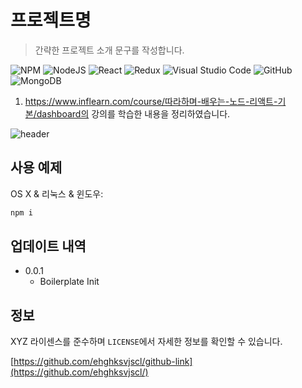 # 프로젝트명
> 간략한 프로젝트 소개 문구를 작성합니다.

![NPM](https://img.shields.io/badge/NPM-%23000000.svg?style=for-the-badge&logo=npm&logoColor=white)
![NodeJS](https://img.shields.io/badge/node.js-6DA55F?style=for-the-badge&logo=node.js&logoColor=white)
![React](https://img.shields.io/badge/react-%2320232a.svg?style=for-the-badge&logo=react&logoColor=%2361DAFB)
![Redux](https://img.shields.io/badge/redux-%23593d88.svg?style=for-the-badge&logo=redux&logoColor=white)
![Visual Studio Code](https://img.shields.io/badge/Visual%20Studio%20Code-0078d7.svg?style=for-the-badge&logo=visual-studio-code&logoColor=white)
![GitHub](https://img.shields.io/badge/github-%23121011.svg?style=for-the-badge&logo=github&logoColor=white)
![MongoDB](https://img.shields.io/badge/MongoDB-%234ea94b.svg?style=for-the-badge&logo=mongodb&logoColor=white)

1. https://www.inflearn.com/course/따라하며-배우는-노드-리액트-기본/dashboard의 강의를 학습한 내용을 정리하였습니다.

![header](https://user-images.githubusercontent.com/22442843/145769863-b179ba01-743f-4e95-8e36-6a9cb3cf4f91.PNG)

## 사용 예제

OS X & 리눅스 & 윈도우:

```sh
npm i
```

## 업데이트 내역

* 0.0.1
    * Boilerplate Init

## 정보

XYZ 라이센스를 준수하며 ``LICENSE``에서 자세한 정보를 확인할 수 있습니다.

[https://github.com/ehghksvjscl/github-link](https://github.com/ehghksvjscl/)

